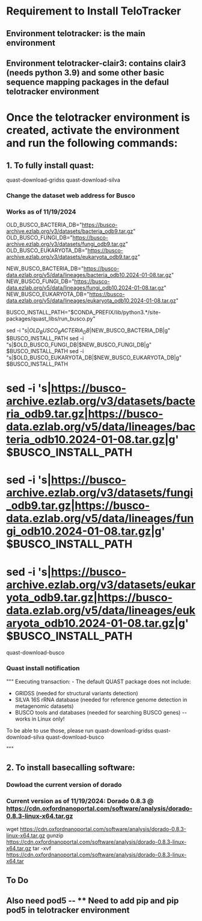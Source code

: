 # Requirement to Install TeloTracker

## Environment telotracker: is the main environment

## Environment telotracker-clair3: contains clair3 (needs python 3.9) and some other basic sequence mapping packages in the defaul telotracker environment


# Once the telotracker environment is created, activate the environment and run the following commands:

## 1. To fully install quast:

quast-download-gridss
quast-download-silva

### Change the dataset web address for Busco
### Works as of 11/19/2024

OLD_BUSCO_BACTERIA_DB="https://busco-archive.ezlab.org/v3/datasets/bacteria_odb9.tar.gz"
OLD_BUSCO_FUNGI_DB="https://busco-archive.ezlab.org/v3/datasets/fungi_odb9.tar.gz"
OLD_BUSCO_EUKARYOTA_DB="https://busco-archive.ezlab.org/v3/datasets/eukaryota_odb9.tar.gz"

NEW_BUSCO_BACTERIA_DB="https://busco-data.ezlab.org/v5/data/lineages/bacteria_odb10.2024-01-08.tar.gz"
NEW_BUSCO_FUNGI_DB="https://busco-data.ezlab.org/v5/data/lineages/fungi_odb10.2024-01-08.tar.gz"
NEW_BUSCO_EUKARYOTA_DB="https://busco-data.ezlab.org/v5/data/lineages/eukaryota_odb10.2024-01-08.tar.gz"

BUSCO_INSTALL_PATH="$CONDA_PREFIX/lib/python3.*/site-packages/quast_libs/run_busco.py"

sed -i "s|$OLD_BUSCO_BACTERIA_DB|$NEW_BUSCO_BACTERIA_DB|g" $BUSCO_INSTALL_PATH
sed -i "s|$OLD_BUSCO_FUNGI_DB|$NEW_BUSCO_FUNGI_DB|g" $BUSCO_INSTALL_PATH
sed -i "s|$OLD_BUSCO_EUKARYOTA_DB|$NEW_BUSCO_EUKARYOTA_DB|g" $BUSCO_INSTALL_PATH

# sed -i 's|https://busco-archive.ezlab.org/v3/datasets/bacteria_odb9.tar.gz|https://busco-data.ezlab.org/v5/data/lineages/bacteria_odb10.2024-01-08.tar.gz|g' $BUSCO_INSTALL_PATH
# sed -i 's|https://busco-archive.ezlab.org/v3/datasets/fungi_odb9.tar.gz|https://busco-data.ezlab.org/v5/data/lineages/fungi_odb10.2024-01-08.tar.gz|g' $BUSCO_INSTALL_PATH
# sed -i 's|https://busco-archive.ezlab.org/v3/datasets/eukaryota_odb9.tar.gz|https://busco-data.ezlab.org/v5/data/lineages/eukaryota_odb10.2024-01-08.tar.gz|g' $BUSCO_INSTALL_PATH

quast-download-busco


### Quast install notification

"""
Executing transaction: - The default QUAST package does not include:
* GRIDSS (needed for structural variants detection)
* SILVA 16S rRNA database (needed for reference genome detection in metagenomic datasets)
* BUSCO tools and databases (needed for searching BUSCO genes) -- works in Linux only!

To be able to use those, please run
    quast-download-gridss
    quast-download-silva
    quast-download-busco
                          
"""

## 2. To install basecalling software:

### Dowload the current version of dorado
### Current version as of 11/19/2024: Dorado 0.8.3 @ https://cdn.oxfordnanoportal.com/software/analysis/dorado-0.8.3-linux-x64.tar.gz

wget https://cdn.oxfordnanoportal.com/software/analysis/dorado-0.8.3-linux-x64.tar.gz
gunzip https://cdn.oxfordnanoportal.com/software/analysis/dorado-0.8.3-linux-x64.tar.gz
tar -xvf https://cdn.oxfordnanoportal.com/software/analysis/dorado-0.8.3-linux-x64.tar

## To Do ##
## Also need pod5 -- ** Need to add pip and pip pod5 in telotracker environment
